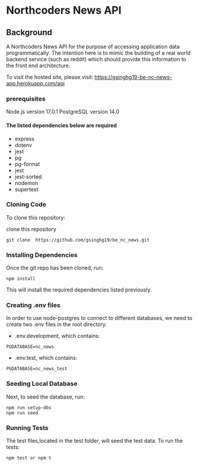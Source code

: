 # Northcoders News API

## Background

A Northcoders News API for the purpose of accessing application data programmatically. The intention here is to mimic the building of a real world backend service (such as reddit) which should provide this information to the front end architecture.

To visit the hosted site, please visit: https://gsinghg19-be-nc-news-app.herokuapp.com/api

### **prerequisites**

Node.js version 17.0.1
PostgreSQL version 14.0

#### The listed dependencies below are required

- express
- dotenv
- jest
- pg
- pg-format
- jest
- jest-sorted
- nodemon
- supertest

### **Cloning Code**

To clone this repository:

clone this repository

```
git clone  https://github.com/gsinghg19/be_nc_news.git
```

### **Installing Dependencies**

Once the git repo has been cloned, run:

```
npm install
```

This will install the required dependencies listed previously.

### **Creating .env files**

In order to use node-postgres to connect to different databases, we need to create two .env files in the root directory.

- .env.development, which contains:

```
PGDATABASE=nc_news
```

- .env.test, which contains:

```
PGDATABASE=nc_news_test
```

### **Seeding Local Database**

Next, to seed the database, run:

```
npm run setup-dbs
npm run seed
```

### **Running Tests**

The test files,located in the test folder, will seed the test data. To run the tests:

```
npm test or npm t
```

